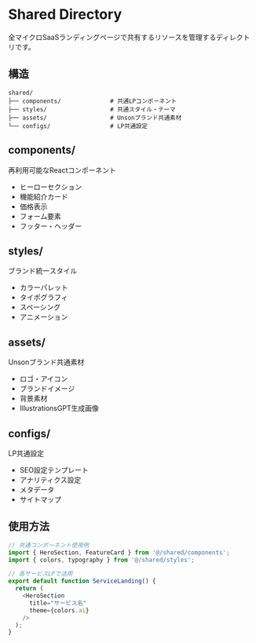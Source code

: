 # Shared Directory

全マイクロSaaSランディングページで共有するリソースを管理するディレクトリです。

## 構造

```
shared/
├── components/              # 共通LPコンポーネント
├── styles/                  # 共通スタイル・テーマ
├── assets/                  # Unsonブランド共通素材
└── configs/                 # LP共通設定
```

## components/
再利用可能なReactコンポーネント
- ヒーローセクション
- 機能紹介カード
- 価格表示
- フォーム要素
- フッター・ヘッダー

## styles/
ブランド統一スタイル
- カラーパレット
- タイポグラフィ
- スペーシング
- アニメーション

## assets/
Unsonブランド共通素材
- ロゴ・アイコン
- ブランドイメージ
- 背景素材
- IllustrationsGPT生成画像

## configs/
LP共通設定
- SEO設定テンプレート
- アナリティクス設定
- メタデータ
- サイトマップ

## 使用方法

```typescript
// 共通コンポーネント使用例
import { HeroSection, FeatureCard } from '@/shared/components';
import { colors, typography } from '@/shared/styles';

// 各サービスLPで活用
export default function ServiceLanding() {
  return (
    <HeroSection 
      title="サービス名"
      theme={colors.ai} 
    />
  );
}
```